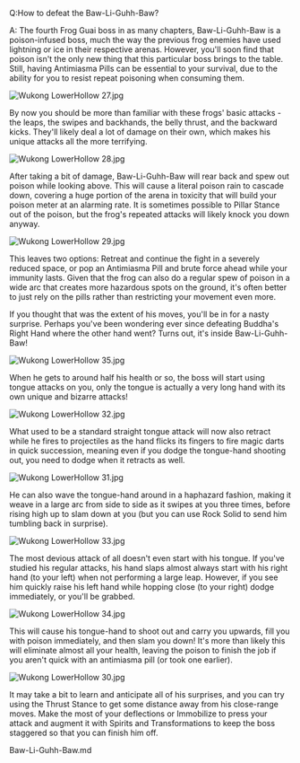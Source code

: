 Q:How to defeat the Baw-Li-Guhh-Baw?

A:
The fourth Frog Guai boss in as many chapters, Baw-Li-Guhh-Baw is a poison-infused boss, much the way the previous frog enemies have used lightning or ice in their respective arenas. However, you'll soon find that poison isn't the only new thing that this particular boss brings to the table. Still, having Antimiasma Pills can be essential to your survival, due to the ability for you to resist repeat poisoning when consuming them. 

![Wukong LowerHollow 27.jpg](https://oyster.ignimgs.com/mediawiki/apis.ign.com/black-myth-wukong/1/1d/Wukong_LowerHollow_27.jpg)

By now you should be more than familiar with these frogs' basic attacks - the leaps, the swipes and backhands, the belly thrust, and the backward kicks. They'll likely deal a lot of damage on their own, which makes his unique attacks all the more terrifying. 

![Wukong LowerHollow 28.jpg](https://oyster.ignimgs.com/mediawiki/apis.ign.com/black-myth-wukong/5/53/Wukong_LowerHollow_28.jpg)

After taking a bit of damage, Baw-Li-Guhh-Baw will rear back and spew out poison while looking above. This will cause a literal poison rain to cascade down, covering a huge portion of the arena in toxicity that will build your poison meter at an alarming rate. It is sometimes possible to Pillar Stance out of the poison, but the frog's repeated attacks will likely knock you down anyway. 

![Wukong LowerHollow 29.jpg](https://oyster.ignimgs.com/mediawiki/apis.ign.com/black-myth-wukong/9/9d/Wukong_LowerHollow_29.jpg)

This leaves two options: Retreat and continue the fight in a severely reduced space, or pop an Antimiasma Pill and brute force ahead while your immunity lasts. Given that the frog can also do a regular spew of poison in a wide arc that creates more hazardous spots on the ground, it's often better to just rely on the pills rather than restricting your movement even more. 

If you thought that was the extent of his moves, you'll be in for a nasty surprise. Perhaps you've been wondering ever since defeating Buddha's Right Hand where the other hand went? Turns out, it's inside Baw-Li-Guhh-Baw! 

![Wukong LowerHollow 35.jpg](https://oyster.ignimgs.com/mediawiki/apis.ign.com/black-myth-wukong/3/31/Wukong_LowerHollow_35.jpg)

When he gets to around half his health or so, the boss will start using tongue attacks on you, only the tongue is actually a very long hand with its own unique and bizarre attacks! 

![Wukong LowerHollow 32.jpg](https://oyster.ignimgs.com/mediawiki/apis.ign.com/black-myth-wukong/9/92/Wukong_LowerHollow_32.jpg)

What used to be a standard straight tongue attack will now also retract while he fires to projectiles as the hand flicks its fingers to fire magic darts in quick succession, meaning even if you dodge the tongue-hand shooting out, you need to dodge when it retracts as well. 

![Wukong LowerHollow 31.jpg](https://oyster.ignimgs.com/mediawiki/apis.ign.com/black-myth-wukong/1/1b/Wukong_LowerHollow_31.jpg)

He can also wave the tongue-hand around in a haphazard fashion, making it weave in a large arc from side to side as it swipes at you three times, before rising high up to slam down at you (but you can use Rock Solid to send him tumbling back in surprise). 

![Wukong LowerHollow 33.jpg](https://oyster.ignimgs.com/mediawiki/apis.ign.com/black-myth-wukong/2/21/Wukong_LowerHollow_33.jpg)

The most devious attack of all doesn't even start with his tongue. If you've studied his regular attacks, his hand slaps almost always start with his right hand (to your left) when not performing a large leap. However, if you see him quickly raise his left hand while hopping close (to your right) dodge immediately, or you'll be grabbed. 

![Wukong LowerHollow 34.jpg](https://oyster.ignimgs.com/mediawiki/apis.ign.com/black-myth-wukong/6/6a/Wukong_LowerHollow_34.jpg)

This will cause his tongue-hand to shoot out and carry you upwards, fill you with poison immediately, and then slam you down! It's more than likely this will eliminate almost all your health, leaving the poison to finish the job if you aren't quick with an antimiasma pill (or took one earlier). 

![Wukong LowerHollow 30.jpg](https://oyster.ignimgs.com/mediawiki/apis.ign.com/black-myth-wukong/2/25/Wukong_LowerHollow_30.jpg)

It may take a bit to learn and anticipate all of his surprises, and you can try using the Thrust Stance to get some distance away from his close-range moves. Make the most of your deflections or Immobilize to press your attack and augment it with Spirits and Transformations to keep the boss staggered so that you can finish him off. 

Baw-Li-Guhh-Baw.md